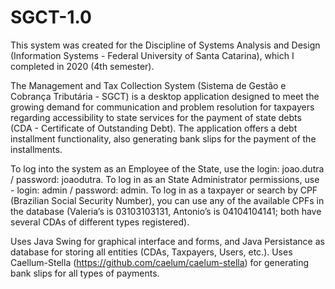 # SGCT-1.0

This system was created for the Discipline of Systems Analysis and Design (Information Systems - Federal University of Santa Catarina), which I completed in 2020 (4th semester).

The Management and Tax Collection System (Sistema de Gestão e Cobrança Tributária - SGCT) is a desktop application designed to meet the growing demand for communication and problem resolution for taxpayers regarding accessibility to state services for the payment of state debts (CDA - Certificate of Outstanding Debt). The application offers a debt installment functionality, also generating bank slips for the payment of the installments.

To log into the system as an Employee of the State, use the login: joao.dutra / password: joaodutra.
To log in as an State Administrator permissions, use - login: admin / password: admin.
To log in as a taxpayer or search by CPF (Brazilian Social Security Number), you can use any of the available CPFs in the database (Valeria’s is 03103103131, Antonio’s is 04104104141; both have several CDAs of different types registered).

Uses Java Swing for graphical interface and forms, and Java Persistance as database for storing all entities (CDAs, Taxpayers, Users, etc.).
Uses Caellum-Stella (https://github.com/caelum/caelum-stella) for generating bank slips for all types of payments.


